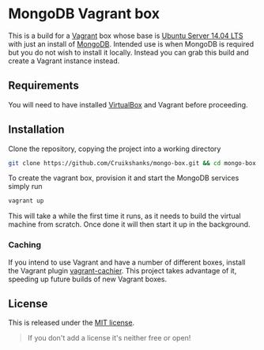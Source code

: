 # MongoDB Vagrant box

This is a build for a [Vagrant](https://www.vagrantup.com/) box whose base is [Ubuntu Server 14.04 LTS](https://atlas.hashicorp.com/ubuntu/boxes/trusty64) with just an install of [MongoDB](https://www.mongodb.com/). Intended use is when MongoDB is required but you do not wish to install it locally. Instead you can grab this build and create a Vagrant instance instead.

## Requirements

You will need to have installed [VirtualBox](https://www.virtualbox.org/) and Vagrant before proceeding.

## Installation

Clone the repository, copying the project into a working directory

```bash
git clone https://github.com/Cruikshanks/mongo-box.git && cd mongo-box
```

To create the vagrant box, provision it and start the MongoDB services simply run

```bash
vagrant up
```

This will take a while the first time it runs, as it needs to build the virtual machine from scratch. Once done it will then start it up in the background.

### Caching

If you intend to use Vagrant and have a number of different boxes, install the Vagrant plugin [vagrant-cachier](http://fgrehm.viewdocs.io/vagrant-cachier/). This project takes advantage of it, speeding up future builds of new Vagrant boxes.

## License

This is released under the [MIT license](https://opensource.org/licenses/MIT).

> If you don't add a license it's neither free or open!
